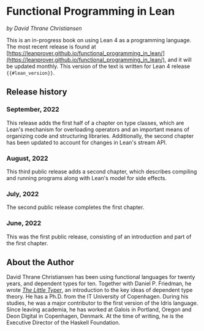 # Functional Programming in Lean

*by David Thrane Christiansen*

This is an in-progress book on using Lean 4 as a programming language.
The most recent release is found at [https://leanprover.github.io/functional_programming_in_lean/](https://leanprover.github.io/functional_programming_in_lean/), and it will be updated monthly.
This version of the text is written for Lean 4 release `{{#lean_version}}`.

## Release history

### September, 2022

This release adds the first half of a chapter on type classes, which are Lean's mechanism for overloading operators and an important means of organizing code and structuring libraries. Additionally, the second chapter has been updated to account for changes in Lean's stream API.

### August, 2022

This third public release adds a second chapter, which describes compiling and running programs along with Lean's model for side effects.

### July, 2022

The second public release completes the first chapter.

### June, 2022

This was the first public release, consisting of an introduction and part of the first chapter.

## About the Author

David Thrane Christiansen has been using functional languages for twenty years, and dependent types for ten.
Together with Daniel P. Friedman, he wrote [_The Little Typer_](https://thelittletyper.com/), an introduction to the key ideas of dependent type theory.
He has a Ph.D. from the IT University of Copenhagen.
During his studies, he was a major contributor to the first version of the Idris language.
Since leaving academia, he has worked at Galois in Portland, Oregon and Deon Digital in Copenhagen, Denmark.
At the time of writing, he is the Executive Director of the Haskell Foundation.
